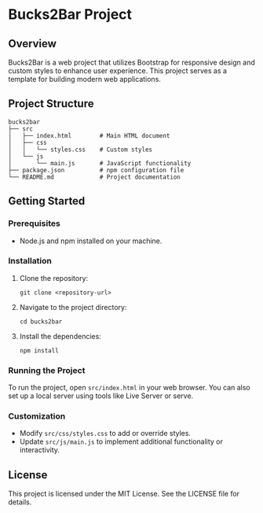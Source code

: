 # Bucks2Bar Project

## Overview
Bucks2Bar is a web project that utilizes Bootstrap for responsive design and custom styles to enhance user experience. This project serves as a template for building modern web applications.

## Project Structure
```
bucks2bar
├── src
│   ├── index.html        # Main HTML document
│   ├── css
│   │   └── styles.css    # Custom styles
│   └── js
│       └── main.js       # JavaScript functionality
├── package.json          # npm configuration file
└── README.md             # Project documentation
```

## Getting Started

### Prerequisites
- Node.js and npm installed on your machine.

### Installation
1. Clone the repository:
   ```
   git clone <repository-url>
   ```
2. Navigate to the project directory:
   ```
   cd bucks2bar
   ```
3. Install the dependencies:
   ```
   npm install
   ```

### Running the Project
To run the project, open `src/index.html` in your web browser. You can also set up a local server using tools like Live Server or serve.

### Customization
- Modify `src/css/styles.css` to add or override styles.
- Update `src/js/main.js` to implement additional functionality or interactivity.

## License
This project is licensed under the MIT License. See the LICENSE file for details.
